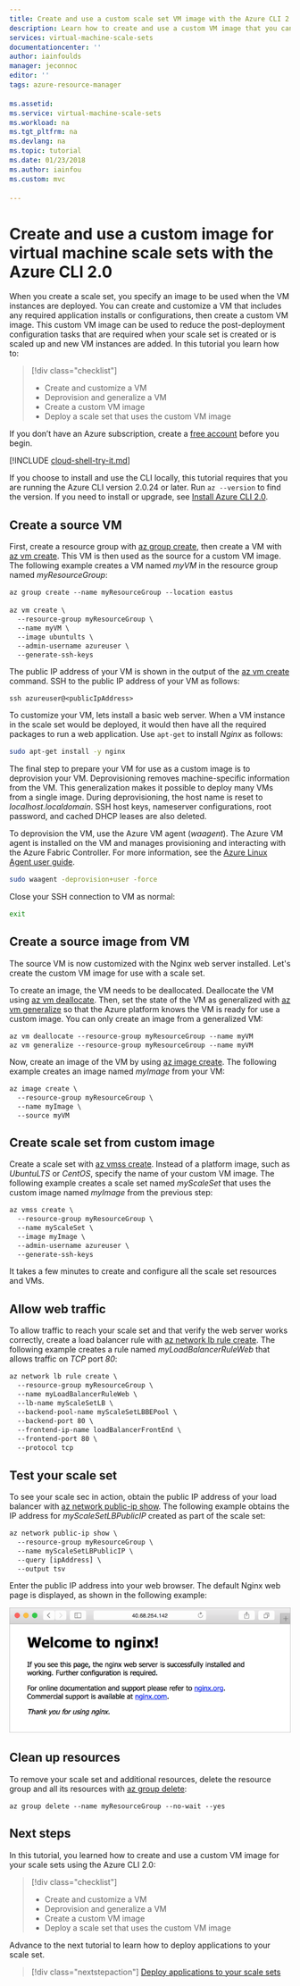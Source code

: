 ```yaml
---
title: Create and use a custom scale set VM image with the Azure CLI 2.0 | Microsoft Docs
description: Learn how to create and use a custom VM image that you can use to deploy a virtual machine scale set with the Azure CLI 2.0
services: virtual-machine-scale-sets
documentationcenter: ''
author: iainfoulds
manager: jeconnoc
editor: ''
tags: azure-resource-manager

ms.assetid: 
ms.service: virtual-machine-scale-sets
ms.workload: na
ms.tgt_pltfrm: na
ms.devlang: na
ms.topic: tutorial
ms.date: 01/23/2018
ms.author: iainfou
ms.custom: mvc

---
```

# Create and use a custom image for virtual machine scale sets with the Azure CLI 2.0
When you create a scale set, you specify an image to be used when the VM instances are deployed. You can create and customize a VM that includes any required application installs or configurations, then create a custom VM image. This custom VM image can be used to reduce the post-deployment configuration tasks that are required when your scale set is created or is scaled up and new VM instances are added. In this tutorial you learn how to:

> [!div class="checklist"]
> * Create and customize a VM
> * Deprovision and generalize a VM
> * Create a custom VM image
> * Deploy a scale set that uses the custom VM image

If you don’t have an Azure subscription, create a [free account](https://azure.microsoft.com/free/?WT.mc_id=A261C142F) before you begin.

[!INCLUDE [cloud-shell-try-it.md](../../includes/cloud-shell-try-it.md)]

If you choose to install and use the CLI locally, this tutorial requires that you are running the Azure CLI version 2.0.24 or later. Run `az --version` to find the version. If you need to install or upgrade, see [Install Azure CLI 2.0]( /cli/azure/install-azure-cli). 


## Create a source VM
First, create a resource group with [az group create](/cli/azure/group#az_group_create), then create a VM with [az vm create](/cli/azure/vm#az_vm_create). This VM is then used as the source for a custom VM image. The following example creates a VM named *myVM* in the resource group named *myResourceGroup*:

```azurecli-interactive
az group create --name myResourceGroup --location eastus

az vm create \
  --resource-group myResourceGroup \
  --name myVM \
  --image ubuntults \
  --admin-username azureuser \
  --generate-ssh-keys
```

The public IP address of your VM is shown in the output of the [az vm create](/cli/azure/vm#az_vm_create) command. SSH to the public IP address of your VM as follows:

```azurecli-interactive
ssh azureuser@<publicIpAddress>
```

To customize your VM, lets install a basic web server. When a VM instance in the scale set would be deployed, it would then have all the required packages to run a web application. Use `apt-get` to install *Nginx* as follows:

```bash
sudo apt-get install -y nginx
```

The final step to prepare your VM for use as a custom image is to deprovision your VM. Deprovisioning removes machine-specific information from the VM. This generalization makes it possible to deploy many VMs from a single image. During deprovisioning, the host name is reset to *localhost.localdomain*. SSH host keys, nameserver configurations, root password, and cached DHCP leases are also deleted.

To deprovision the VM, use the Azure VM agent (*waagent*). The Azure VM agent is installed on the VM and manages provisioning and interacting with the Azure Fabric Controller. For more information, see the [Azure Linux Agent user guide](../virtual-machines/linux/agent-user-guide.md).

```bash
sudo waagent -deprovision+user -force
```

Close your SSH connection to VM as normal:

```bash
exit
```


## Create a source image from VM
The source VM is now customized with the Nginx web server installed. Let's create the custom VM image for use with a scale set.

To create an image, the VM needs to be deallocated. Deallocate the VM using [az vm deallocate](/cli//azure/vm#az_vm_deallocate). Then, set the state of the VM as generalized with [az vm generalize](/cli//azure/vm#az_vm_generalize) so that the Azure platform knows the VM is ready for use a custom image. You can only create an image from a generalized VM:

```azurecli-interactive
az vm deallocate --resource-group myResourceGroup --name myVM
az vm generalize --resource-group myResourceGroup --name myVM
```

Now, create an image of the VM by using [az image create](/cli//azure/image#az_image_create). The following example creates an image named *myImage* from your VM:

```azurecli-interactive
az image create \
  --resource-group myResourceGroup \
  --name myImage \
  --source myVM
```


## Create scale set from custom image
Create a scale set with [az vmss create](/cli/az/vmss#az_vmss_create). Instead of a platform image, such as *UbuntuLTS* or *CentOS*, specify the name of your custom VM image. The following example creates a scale set named *myScaleSet* that uses the custom image named *myImage* from the previous step:

```azurecli-interactive
az vmss create \
  --resource-group myResourceGroup \
  --name myScaleSet \
  --image myImage \
  --admin-username azureuser \
  --generate-ssh-keys
```

It takes a few minutes to create and configure all the scale set resources and VMs.


## Allow web traffic
To allow traffic to reach your scale set and that verify the web server works correctly, create a load balancer rule with [az network lb rule create](/cli/azure/network/lb/rule#create). The following example creates a rule named *myLoadBalancerRuleWeb* that allows traffic on *TCP* port *80*:

```azurecli-interactive 
az network lb rule create \
  --resource-group myResourceGroup \
  --name myLoadBalancerRuleWeb \
  --lb-name myScaleSetLB \
  --backend-pool-name myScaleSetLBBEPool \
  --backend-port 80 \
  --frontend-ip-name loadBalancerFrontEnd \
  --frontend-port 80 \
  --protocol tcp
```


## Test your scale set
To see your scale sec in action, obtain the public IP address of your load balancer with [az network public-ip show](/cli/azure/network/public-ip#show). The following example obtains the IP address for *myScaleSetLBPublicIP* created as part of the scale set:

```azurecli-interactive 
az network public-ip show \
  --resource-group myResourceGroup \
  --name myScaleSetLBPublicIP \
  --query [ipAddress] \
  --output tsv
```

Enter the public IP address into your web browser. The default Nginx web page is displayed, as shown in the following example:

![Nginx running from custom VM image](media/tutorial-use-custom-image-cli/default-nginx-website.png)


## Clean up resources
To remove your scale set and additional resources, delete the resource group and all its resources with [az group delete](/cli/azure/group#az_group_delete):

```azurecli-interactive 
az group delete --name myResourceGroup --no-wait --yes
```


## Next steps
In this tutorial, you learned how to create and use a custom VM image for your scale sets using the Azure CLI 2.0:

> [!div class="checklist"]
> * Create and customize a VM
> * Deprovision and generalize a VM
> * Create a custom VM image
> * Deploy a scale set that uses the custom VM image

Advance to the next tutorial to learn how to deploy applications to your scale set.

> [!div class="nextstepaction"]
> [Deploy applications to your scale sets]()